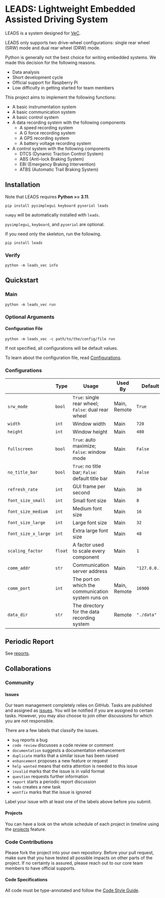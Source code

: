 # LEADS: Lightweight Embedded Assisted Driving System

LEADS is a system designed for [VeC](https://www.villanovacollege.org/giving/vec-project).

LEADS only supports two drive-wheel configurations: single rear wheel (SRW) mode and dual rear wheel (DRW) mode.

Python is generally not the best choice for writing embedded systems. We made this decision for the following reasons.

- Data analysis
- Short development cycle
- Official support for Raspberry Pi
- Low difficulty in getting started for team members

This project aims to implement the following functions:

- A basic instrumentation system
- A basic communication system
- A basic control system
- A data recording system with the following components
  - A speed recording system
  - A G force recording system
  - A GPS recording system
  - A battery voltage recording system
- A control system with the following components
  - DTCS (Dynamic Traction Control System)
  - ABS (Anti-lock Braking System)
  - EBI (Emergency Braking Intervention)
  - ATBS (Automatic Trail Braking System)

## Installation

Note that LEADS requires **Python >= 3.11**.

```shell
pip install pysimplegui keyboard pyserial leads
```

`numpy` will be automatically installed with `leads`.

`pysimplegui`, `keyboard`, and `pyserial` are optional.

If you need only the skeleton, run the following.

```shell
pip install leads
```

### Verify

```shell
python -m leads_vec info
```

## Quickstart

### Main

```shell
python -m leads_vec run
```

### Optional Arguments

#### Configuration File

```shell
python -m leads_vec -c path/to/the/config/file run
```

If not specified, all configurations will be default values.

To learn about the configuration file, read [Configurations](#Configurations).

### Configurations

|                     | Type    | Usage                                               | Used By      | Default       |
|---------------------|---------|-----------------------------------------------------|--------------|---------------|
| `srw_mode`          | `bool`  | `True`: single rear wheel; `False`: dual rear wheel | Main, Remote | `True`        |
| `width`             | `int`   | Window width                                        | Main         | `720`         |
| `height`            | `int`   | Window height                                       | Main         | `480`         |
| `fullscreen`        | `bool`  | `True`: auto maximize; `False`: window mode         | Main         | `False`       |
| `no_title_bar`      | `bool`  | `True`: no title bar; `False`: default title bar    | Main         | `False`       |
| `refresh_rate`      | `int`   | GUI frame per second                                | Main         | `30`          |
| `font_size_small`   | `int`   | Small font size                                     | Main         | `8`           |
| `font_size_medium`  | `int`   | Medium font size                                    | Main         | `16`          |
| `font_size_large`   | `int`   | Large font size                                     | Main         | `32`          |
| `font_size_x_large` | `int`   | Extra large font size                               | Main         | `48`          |
| `scaling_factor`    | `float` | A factor used to scale every component              | Main         | `1`           |
| `comm_addr`         | `str`   | Communication server address                        | Main         | `"127.0.0.1"` |
| `comm_port`         | `int`   | The port on which the communication system runs on  | Main, Remote | `16900`       |
| `data_dir`          | `str`   | The directory for the data recording system         | Remote       | `"./data"`    |

## Periodic Report

See [reports](docs/reports).

## Collaborations

### Community

#### Issues

Our team management completely relies on GitHub. Tasks are published and assigned
as [issues](https://github.com/ProjectNeura/LEADS/issues). You will be notified if
you are assigned to certain tasks. However, you may also choose to join other
discussions for which you are not responsible.

There are a few labels that classify the issues.

- `bug` reports a bug
- `code review` discusses a code review or comment
- `documentation` suggests a documentation enhancement
- `duplicate` marks that a similar issue has been raised
- `enhancement` proposes a new feature or request
- `help wanted` means that extra attention is needed to this issue
- `invalid` marks that the issue is in valid format
- `question` requests further information
- `report` starts a periodic report discussion
- `todo` creates a new task
- `wontfix` marks that the issue is ignored

Label your issue with at least one of the labels above before you submit.

#### Projects

You can have a look on the whole schedule of each project in timeline using the
[projects](https://github.com/orgs/ProjectNeura/projects/) feature.

### Code Contributions

Please fork the project into your own repository. Before your pull request, make
sure that you have tested all possible impacts on other parts of the project.
If no certainty is assured, please reach out to our core team members to have
official supports.

#### Code Specifications

All code must be type-annotated and follow the [Code Style Guide](docs/Code%20Style%20Guide.md).
